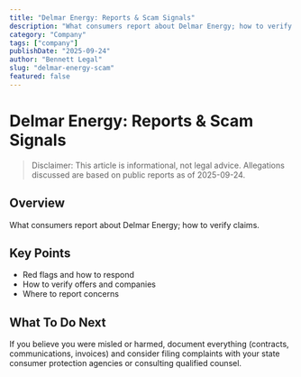 ```yaml
---
title: "Delmar Energy: Reports & Scam Signals"
description: "What consumers report about Delmar Energy; how to verify claims."
category: "Company"
tags: ["company"]
publishDate: "2025-09-24"
author: "Bennett Legal"
slug: "delmar-energy-scam"
featured: false
---
```


# Delmar Energy: Reports & Scam Signals

> Disclaimer: This article is informational, not legal advice. Allegations discussed are based on public reports as of 2025-09-24.

## Overview
What consumers report about Delmar Energy; how to verify claims.

## Key Points
- Red flags and how to respond
- How to verify offers and companies
- Where to report concerns

## What To Do Next
If you believe you were misled or harmed, document everything (contracts, communications, invoices) and consider filing complaints with your state consumer protection agencies or consulting qualified counsel.
